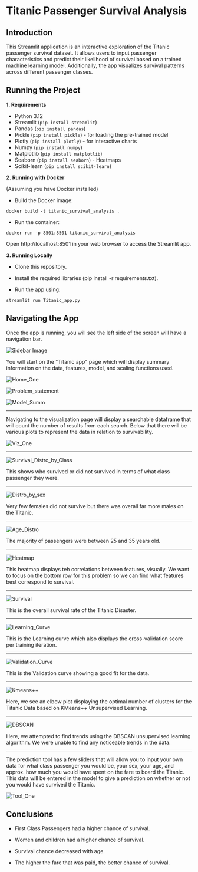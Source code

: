 # Titanic Passenger Survival Analysis

## **Introduction**

This Streamlit application is an interactive exploration of the Titanic passenger survival dataset. It allows users to input passenger characteristics and predict their likelihood of survival based on a trained machine learning model. Additionally, the app visualizes survival patterns across different passenger classes.

## Running the Project

**1. Requirements**

* Python 3.12
* Streamlit (`pip install streamlit`)
* Pandas (`pip install pandas`)
* Pickle (`pip install pickle`) - for loading the pre-trained model
* Plotly (`pip install plotly`) - for interactive charts
* Numpy (`pip install numpy`)
* Matplotlib (`pip install matplotlib`)
* Seaborn (`pip install seaborn`) - Heatmaps
* Scikit-learn (`pip install scikit-learn`)

**2. Running with Docker**

(Assuming you have Docker installed)

* Build the Docker image:

```docker build -t titanic_survival_analysis .```

* Run the container:

```docker run -p 8501:8501 titanic_survival_analysis```

Open http://localhost:8501 in your web browser to access the Streamlit app.

**3. Running Locally**

* Clone this repository.

* Install the required libraries (pip install -r requirements.txt).

* Run the app using:

```streamlit run Titanic_app.py```

## Navigating the App

Once the app is running, you will see the left side of the screen will have a navigation bar.

![Sidebar Image](Pictures/Sidebar.png)

You will start on the "Titanic app" page which will display summary information on the data, features, model, and scaling functions used. 

![Home_One](Pictures/Home_1.png)

![Problem_statement](Pictures/Problem_statement.png)

![Model_Summ](Pictures/Model_Summ.png)

---

Navigating to the visualization page will display a searchable dataframe that will count the number of results from each search. Below that there will be various plots to represent the data in relation to survivability. 

![Viz_One](Pictures/Vis_1.png)

---

![Survival_Distro_by_Class](Pictures/Survival_Distro_by_Class.png)

This shows who survived or did not survived in terms of what class passenger they were. 

---

![Distro_by_sex](Pictures/Distro_by_sex.png)

Very few females did not survive but there was overall far more males on the Titanic.

---

![Age_Distro](Pictures/Age_Distro.png)

The majority of passengers were between 25 and 35 years old. 

---

![Heatmap](Pictures/Heatmap.png)

This heatmap displays teh correlations between features, visually. We want to focus on the bottom row for this problem so we can find what features best correspond to survival. 

---

![Survival](Pictures/Survival.png)

This is the overall survival rate of the Titanic Disaster. 

---

![Learning_Curve](Pictures/Learning_Curve.png)

This is the Learning curve which also displays the cross-validation score per training iteration.  

---

![Validation_Curve](Pictures/Validation_Curve.png)

This is the Validation curve showing a good fit for the data. 

---

![Kmeans++](Pictures/Kmeans++.png)

Here, we see an elbow plot displaying the optimal number of clusters for the Titanic Data based on KMeans++ Unsupervised Learning.  

---

![DBSCAN](Pictures/DBSCAN.png)

Here, we attempted to find trends using the DBSCAN unsupervised learning algorithm. We were unable to find any noticeable trends in the data.

---

The prediction tool has a few sliders that will allow you to input your own data for what class passenger you would be, your sex, your age, and approx. how much you would have spent on the fare to board the Titanic. This data will be entered in the model to give a prediction on whether or not you would have survived the Titanic. 

![Tool_One](Pictures/Tool_1.png)



## Conclusions

* First Class Passengers had a higher chance of survival.

* Women and children had a higher chance of survival.

* Survival chance decreased with age.

* The higher the fare that was paid, the better chance of survival. 
